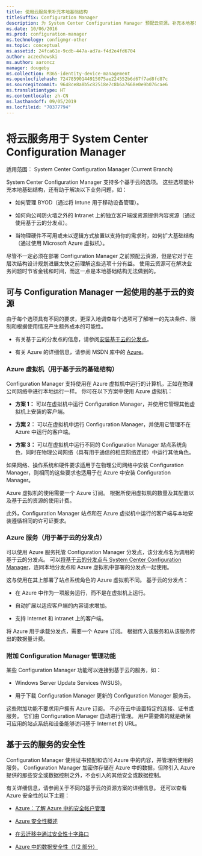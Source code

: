 ```yaml
---
title: 使用云服务来补充本地基础结构
titleSuffix: Configuration Manager
description: 为 System Center Configuration Manager 预配云资源，补充本地基础结构。
ms.date: 10/06/2016
ms.prod: configuration-manager
ms.technology: configmgr-other
ms.topic: conceptual
ms.assetid: 24fca61e-9cdb-447a-ad7a-f4d2e4fd6704
author: aczechowski
ms.author: aaroncz
manager: dougeby
ms.collection: M365-identity-device-management
ms.openlocfilehash: 72478590144915075ae224552b6d67f7ad8fd87c
ms.sourcegitcommit: 9648ce8a8b5c82518e7c8b6a7668e0e9b076cae6
ms.translationtype: HT
ms.contentlocale: zh-CN
ms.lasthandoff: 09/05/2019
ms.locfileid: "70377794"
---
```

# <a name="use-cloud-services-with-system-center-configuration-manager"></a>将云服务用于 System Center Configuration Manager

适用范围：  System Center Configuration Manager (Current Branch)

System Center Configuration Manager 支持多个基于云的选项。 这些选项能补充本地基础结构，还有助于解决以下业务问题，如：  

-   如何管理 BYOD（通过将 Intune 用于移动设备管理）。  

-   如何向公司防火墙之外的 Intranet 上的独立客户端或资源提供内容资源（通过使用基于云的分发点）。  

-   当物理硬件不可用或未以逻辑方式放置以支持你的需求时，如何扩大基础结构（通过使用 Microsoft Azure 虚拟机）。  

尽管不一定必须在部署 Configuration Manager 之前预配云资源，但是它对于在层次结构设计规划进展太快之前理解这些选项十分有益。 使用云资源可在解决业务问题时节省金钱和时间，而这一点是本地基础结构无法做到的。  

## <a name="cloud-based-resources-you-can-use-with-configuration-manager"></a>可与 Configuration Manager 一起使用的基于云的资源  
 由于每个选项具有不同的要求，更深入地调查每个选项可了解唯一的先决条件、限制和根据使用情况产生额外成本的可能性。  

-   有关基于云的分发点的信息，请参阅[安装基于云的分发点](/sccm/core/servers/deploy/configure/install-cloud-based-distribution-points-in-microsoft-azure)。

-   有关 Azure 的详细信息，请参阅 MSDN 库中的 [Azure](https://go.microsoft.com/fwlink/p/?LinkId=262965)。  

### <a name="azure-virtual-machines-for-cloud-based-infrastructure"></a>Azure 虚拟机（用于基于云的基础结构）  
 Configuration Manager 支持使用在 Azure 虚拟机中运行的计算机，正如在物理公司网络中进行本地运行一样。 你可在以下方案中使用 Azure 虚拟机：  

-   **方案 1：** 可以在虚拟机中运行 Configuration Manager，并使用它管理其他虚拟机上安装的客户端。  

-   **方案 2：** 可以在虚拟机中运行 Configuration Manager，并使用它管理不在 Azure 中运行的客户端。  

-   **方案 3：** 可以在虚拟机中运行不同的 Configuration Manager 站点系统角色，同时在物理公司网络（具有用于通信的相应网络连接）中运行其他角色。  

如果网络、操作系统和硬件要求适用于在物理公司网络中安装 Configuration Manager，则相同的这些要求也适用于在 Azure 中安装 Configuration Manager。  

Azure 虚拟机的使用需要一个 Azure 订阅。 根据所使用虚拟机的数量及其配置以及基于云的资源的使用计费。  

此外，Configuration Manager 站点和在 Azure 虚拟机中运行的客户端与本地安装遵循相同的许可证要求。  

### <a name="azure-services-for-cloud-based-distribution-points"></a>Azure 服务（用于基于云的分发点）  
 可以使用 Azure 服务托管 Configuration Manager 分发点，该分发点名为调用的基于云的分发点。 可以[将基于云的分发点与 System Center Configuration Manager](../../core/plan-design/hierarchy/use-a-cloud-based-distribution-point.md)，连同本地分发点和 Azure 虚拟机中部署的分发点一起使用。  

 这与使用在其上部署了站点系统角色的 Azure 虚拟机不同。 基于云的分发点：  

-   在 Azure 中作为一项服务运行，而不是在虚拟机上运行。  

-   自动扩展以适应客户端的内容请求增加。  

-   支持 Internet 和 intranet 上的客户端。  

将 Azure 用于承载分发点，需要一个 Azure 订阅。 根据传入该服务和从该服务传出的数据量计费。  

### <a name="additional-configuration-manager-capabilities"></a>附加 Configuration Manager 管理功能  
 某些 Configuration Manager 功能可以连接到基于云的服务，如：  

-   Windows Server Update Services (WSUS)。  

-   用于下载 Configuration Manager 更新的 Configuration Manager 服务云。  

这些附加功能不要求用户拥有 Azure 订阅。 不必在云中设置特定的连接、证书或服务。 它们由 Configuration Manager 自动进行管理。 用户需要做的就是确保可应用的站点系统和设备能够访问基于 Internet 的 URL。  

##  <a name="BKMK_CloudSec"></a>基于云的服务的安全性  
 Configuration Manager 使用证书预配和访问 Azure 中的内容，并管理所使用的服务。 Configuration Manager 加密你存储在 Azure 中的数据，但除引入 Azure 提供的那些安全或数据控制之外，不会引入的其他安全或数据控制。  

 有关详细信息，请参阅关于不同的基于云的资源方案的详细信息。 还可以查看 Azure 安全性的以下主题：  

-   [Azure：了解 Azure 中的安全帐户管理](https://go.microsoft.com/fwlink/p/?LinkId=262968)  

-   [Azure 安全性概述](https://go.microsoft.com/fwlink/p/?LinkId=262970)  

-   [在云迁移中通过安全性十字路口](https://go.microsoft.com/fwlink/p/?LinkId=262971)  

-   [Azure 中的数据安全性（1/2 部分）](https://go.microsoft.com/fwlink/p/?LinkId=262974)  
